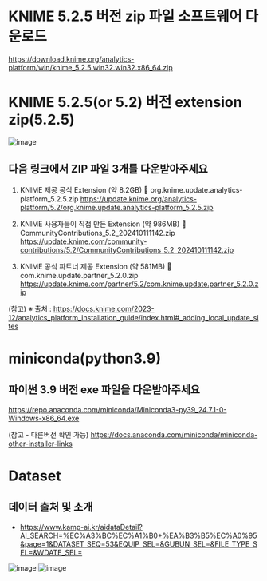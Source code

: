 # KNIME 5.2.5 버전 zip 파일 소프트웨어 다운로드
https://download.knime.org/analytics-platform/win/knime_5.2.5.win32.win32.x86_64.zip

# KNIME 5.2.5(or 5.2) 버전 extension zip(5.2.5)
![image](https://github.com/user-attachments/assets/789f68d6-a4be-4439-bb14-68160e151392)

## 다음 링크에서 ZIP 파일 3개를 다운받아주세요
1. KNIME 제공 공식 Extension (약 8.2GB) 📂 org.knime.update.analytics-platform_5.2.5.zip
  https://update.knime.org/analytics-platform/5.2/org.knime.update.analytics-platform_5.2.5.zip

2. KNIME 사용자들이 직접 만든 Extension (약 986MB) 📂 CommunityContributions_5.2_202410111142.zip 
  https://update.knime.com/community-contributions/5.2/CommunityContributions_5.2_202410111142.zip

3. KNIME 공식 파트너 제공 Extension (약 581MB) 📂 com.knime.update.partner_5.2.0.zip 
  https://update.knime.com/partner/5.2/com.knime.update.partner_5.2.0.zip

(참고) ※ 출처 : https://docs.knime.com/2023-12/analytics_platform_installation_guide/index.html#_adding_local_update_sites


# miniconda(python3.9)
## 파이썬 3.9 버전 exe 파일을 다운받아주세요
https://repo.anaconda.com/miniconda/Miniconda3-py39_24.7.1-0-Windows-x86_64.exe

(참고 - 다른버전 확인 가능) https://docs.anaconda.com/miniconda/miniconda-other-installer-links

# Dataset
## 데이터 출처 및 소개
* https://www.kamp-ai.kr/aidataDetail?AI_SEARCH=%EC%A3%BC%EC%A1%B0+%EA%B3%B5%EC%A0%95&page=1&DATASET_SEQ=53&EQUIP_SEL=&GUBUN_SEL=&FILE_TYPE_SEL=&WDATE_SEL=

![image](https://github.com/user-attachments/assets/cad77112-bf58-4e61-8a9c-cde5c50f2c29)
![image](https://github.com/user-attachments/assets/63b93c06-ed92-4848-b79c-9351025b349d)
